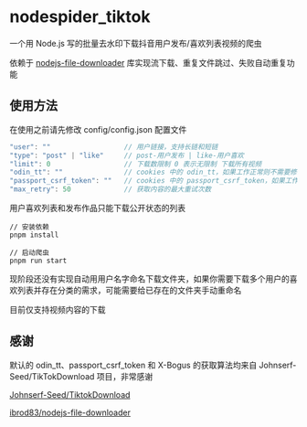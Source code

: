 # nodespider_tiktok

一个用 Node.js 写的批量去水印下载抖音用户发布/喜欢列表视频的爬虫

依赖于 [nodejs-file-downloader](https://github.com/ibrod83/nodejs-file-downloader) 库实现流下载、重复文件跳过、失败自动重复功能

## 使用方法

在使用之前请先修改 config/config.json 配置文件

```js
"user": ""                  // 用户链接，支持长链和短链
"type": "post" | "like"     // post-用户发布 | like-用户喜欢
"limit": 0                  // 下载数限制 0 表示无限制 下载所有视频
"odin_tt": ""               // cookies 中的 odin_tt，如果工作正常则不需要修改
"passport_csrf_token": ""   // cookies 中的 passport_csrf_token，如果工作正常则不需要修改
"max_retry": 50             // 获取内容的最大重试次数
```

用户喜欢列表和发布作品只能下载公开状态的列表

```
// 安装依赖
pnpm install

// 启动爬虫
pnpm run start
```

现阶段还没有实现自动用用户名字命名下载文件夹，如果你需要下载多个用户的喜欢列表并存在分类的需求，可能需要给已存在的文件夹手动重命名

目前仅支持视频内容的下载

## 感谢
默认的 odin_tt、passport_csrf_token 和 X-Bogus 的获取算法均来自 Johnserf-Seed/TikTokDownload 项目，非常感谢

[Johnserf-Seed/TiktokDownload](https://github.com/Johnserf-Seed/TikTokDownload)

[ibrod83/nodejs-file-downloader](https://github.com/ibrod83/nodejs-file-downloader)
